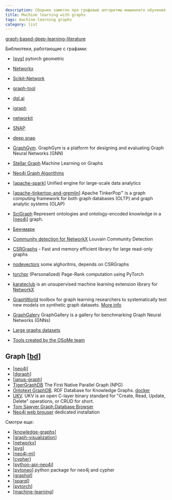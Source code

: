 ```yaml
---
description: Сборник заметок про графовые алгоритмы машинного обучения
title: Machine learning with graphs
tags: machine-learning graphs
category: list
---
```

[graph-based-deep-learning-literature](https://github.com/naganandy/graph-based-deep-learning-literature)

Библиотеки, работающие с графами:

- [[pyg]] pytorch geometric
- [Networkx](https://networkx.org/)
- [Scikit-Network](https://scikit-network.readthedocs.io/en/latest/index.html#)
- [graph-tool](https://graph-tool.skewed.de/)
- [dgl.ai](https://www.dgl.ai/)
- [igraph](https://igraph.org/)
- [networkit](https://networkit.github.io/)
- [SNAP](https://snap.stanford.edu/snap/)
- [deep snap](https://snap.stanford.edu/deepsnap/)
- [GraphGym](https://github.com/snap-stanford/GraphGym). GraphGym is a platform for designing and evaluating Graph Neural Networks (GNN)
- [Stellar Graph](https://stellargraph.readthedocs.io/en/stable/index.html#) Machine Learning on Graphs
- [Neo4j Graph Algorithms](https://neo4j.com/developer/graph-data-science/graph-algorithms/)
- [[apache-spark]] Unified engine for large-scale data analytics
- [[apache-tinkertop-and-gremlin]] Apache TinkerPop™ is a graph computing framework for both graph databases (OLTP) and graph analytic systems (OLAP)
- [SciGraph](https://github.com/SciGraph/SciGraph) Represent ontologies and ontology-encoded knowledge in a [[neo4j]] graph.

- [Бенчмарк](https://www.timlrx.com/blog/benchmark-of-popular-graph-network-packages-v2)
- [Community detection for NetworkX](https://python-louvain.readthedocs.io/en/latest/index.html) Louvain Community Detection
- [CSRGraphs](https://github.com/VHRanger/CSRGraph) - Fast and memory efficient library for large read-only graphs
- [nodevectors](https://github.com/VHRanger/nodevectors) some alghoritms, depends on CSRGraphs
- [torchpr](https://github.com/mberr/torch-ppr) (Personalized) Page-Rank computation using PyTorch
- [karateclub](https://github.com/benedekrozemberczki/KarateClub) is an unsupervised machine learning extension library for [NetworkX](https://networkx.org/)
- [GraphWorld](https://github.com/google-research/graphworld) toolbox for graph learning researchers to systematically test new models on synthetic graph datasets. [More info](https://ai.googleblog.com/2022/05/graphworld-advances-in-graph.html)
- [GraphGalery](https://github.com/EdisonLeeeee/GraphGallery) GraphGallery is a gallery for benchmarking Graph Neural Networks (GNNs)
- [Large graphs datasets](https://law.di.unimi.it/datasets.php)

- [Tools created by the OSoMe team](https://osome.iu.edu/tools)

## Graph [[bd]]

- [[neo4j]]
- [[dgraph]]
- [[janus-graph]]
- [TigerGraphDB](https://www.tigergraph.com/tigergraph-db/) The First Native Parallel Graph (NPG)
- [Ontotext GraphDB](https://www.ontotext.com/products/graphdb/?ref=menu). RDF Database for Knowledge Graphs. [docker](https://github.com/Ontotext-AD/graphdb-docker)
- [UKV](https://github.com/unum-cloud/UKV). UKV is an open C-layer binary standard for "Create, Read, Update, Delete" operations, or CRUD for short.
- [Tom Sawyer Graph Database Browser](https://www.tomsawyer.com/graph-database-browser)
- [Neo4j web brouser](https://neo4j.com/docs/browser-manual/current/deployment-modes/dedicated-web-server/) dedicated installation

Смотри еще:

- [[knowledge-graphs]]
- [[graph-visualization]]
- [[networkx]]
- [[pyg]]
- [[neo4j-ml]]
- [[cypher]]
- [[python-api-neo4j]]
- [[pytoneo]] python package for neo4j and cypher
- [[graphql]]
- [[sparql]]
- [[pytorch]]
- [[machine-learning]]

[//begin]: # "Autogenerated link references for markdown compatibility"
[pyg]: ../notes/pyg "Pytorch geometric"
[apache-spark]: ../notes/apache-spark "Unified engine for large-scale data analytics"
[apache-tinkertop-and-gremlin]: ../notes/apache-tinkertop-and-gremlin "Apache TinkerPop and Gremlin"
[neo4j]: ../notes/neo4j "Neo4j graph data base"
[neo4j]: ../notes/neo4j "Neo4j graph data base"
[dgraph]: ../notes/dgraph "Dgraph"
[janus-graph]: ../notes/janus-graph "Janus Graph"
[knowledge-graphs]: knowledge-graphs "Knowledge graphs"
[graph-visualization]: ../notes/graph-visualization "Graph visualization"
[networkx]: ../notes/networkx "Networkx"
[pyg]: ../notes/pyg "Pytorch geometric"
[neo4j-ml]: ../notes/neo4j-ml "Machine learning in Neo4j"
[cypher]: ../notes/cypher "Cypher query language"
[python-api-neo4j]: ../notes/python-api-neo4j "Python api for neo4j"
[pytoneo]: ../notes/pytoneo "pytoneo client library and toolkit for working with neo4j"
[graphql]: ../notes/graphql "Язык и система организации АПИ GraphQL"
[sparql]: ../notes/sparql "SPARQL"
[pytorch]: ../notes/pytorch "Machine learning framework Pytorch"
[machine-learning]: machine-learning "Алгоритмы машинного обучения"
[//end]: # "Autogenerated link references"
[//begin]: # "Autogenerated link references for markdown compatibility"
[pyg]: ../notes/pyg "Pytorch geometric"
[apache-spark]: ../notes/apache-spark "Unified engine for large-scale data analytics"
[apache-tinkertop-and-gremlin]: ../notes/apache-tinkertop-and-gremlin "Apache TinkerPop and Gremlin"
[neo4j]: ../notes/neo4j "Neo4j graph data base"
[bd]: bd "Data Bases"
[neo4j]: ../notes/neo4j "Neo4j graph data base"
[dgraph]: ../notes/dgraph "Dgraph"
[janus-graph]: ../notes/janus-graph "Janus Graph"
[knowledge-graphs]: knowledge-graphs "Knowledge graphs"
[graph-visualization]: ../notes/graph-visualization "Graph visualization"
[networkx]: ../notes/networkx "Networkx"
[pyg]: ../notes/pyg "Pytorch geometric"
[neo4j-ml]: ../notes/neo4j-ml "Machine learning in Neo4j"
[cypher]: ../notes/cypher "Cypher query language"
[python-api-neo4j]: ../notes/python-api-neo4j "Python api for neo4j"
[pytoneo]: ../notes/pytoneo "pytoneo client library and toolkit for working with neo4j"
[graphql]: ../notes/graphql "Язык и система организации АПИ GraphQL"
[sparql]: ../notes/sparql "SPARQL"
[pytorch]: ../notes/pytorch "Machine learning framework Pytorch"
[machine-learning]: machine-learning "Алгоритмы машинного обучения"
[//end]: # "Autogenerated link references"
